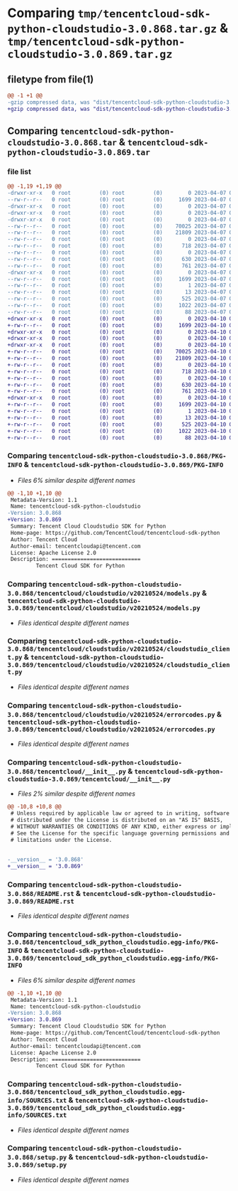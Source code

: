 # Comparing `tmp/tencentcloud-sdk-python-cloudstudio-3.0.868.tar.gz` & `tmp/tencentcloud-sdk-python-cloudstudio-3.0.869.tar.gz`

## filetype from file(1)

```diff
@@ -1 +1 @@
-gzip compressed data, was "dist/tencentcloud-sdk-python-cloudstudio-3.0.868.tar", last modified: Fri Apr  7 00:24:51 2023, max compression
+gzip compressed data, was "dist/tencentcloud-sdk-python-cloudstudio-3.0.869.tar", last modified: Mon Apr 10 02:58:50 2023, max compression
```

## Comparing `tencentcloud-sdk-python-cloudstudio-3.0.868.tar` & `tencentcloud-sdk-python-cloudstudio-3.0.869.tar`

### file list

```diff
@@ -1,19 +1,19 @@
-drwxr-xr-x   0 root         (0) root         (0)        0 2023-04-07 00:24:51.000000 tencentcloud-sdk-python-cloudstudio-3.0.868/
--rw-r--r--   0 root         (0) root         (0)     1699 2023-04-07 00:24:51.000000 tencentcloud-sdk-python-cloudstudio-3.0.868/PKG-INFO
-drwxr-xr-x   0 root         (0) root         (0)        0 2023-04-07 00:24:51.000000 tencentcloud-sdk-python-cloudstudio-3.0.868/tencentcloud/
-drwxr-xr-x   0 root         (0) root         (0)        0 2023-04-07 00:24:51.000000 tencentcloud-sdk-python-cloudstudio-3.0.868/tencentcloud/cloudstudio/
-drwxr-xr-x   0 root         (0) root         (0)        0 2023-04-07 00:24:51.000000 tencentcloud-sdk-python-cloudstudio-3.0.868/tencentcloud/cloudstudio/v20210524/
--rw-r--r--   0 root         (0) root         (0)    70025 2023-04-07 00:24:51.000000 tencentcloud-sdk-python-cloudstudio-3.0.868/tencentcloud/cloudstudio/v20210524/models.py
--rw-r--r--   0 root         (0) root         (0)    21809 2023-04-07 00:24:51.000000 tencentcloud-sdk-python-cloudstudio-3.0.868/tencentcloud/cloudstudio/v20210524/cloudstudio_client.py
--rw-r--r--   0 root         (0) root         (0)        0 2023-04-07 00:24:51.000000 tencentcloud-sdk-python-cloudstudio-3.0.868/tencentcloud/cloudstudio/v20210524/__init__.py
--rw-r--r--   0 root         (0) root         (0)      718 2023-04-07 00:24:51.000000 tencentcloud-sdk-python-cloudstudio-3.0.868/tencentcloud/cloudstudio/v20210524/errorcodes.py
--rw-r--r--   0 root         (0) root         (0)        0 2023-04-07 00:24:51.000000 tencentcloud-sdk-python-cloudstudio-3.0.868/tencentcloud/cloudstudio/__init__.py
--rw-r--r--   0 root         (0) root         (0)      630 2023-04-07 00:24:51.000000 tencentcloud-sdk-python-cloudstudio-3.0.868/tencentcloud/__init__.py
--rw-r--r--   0 root         (0) root         (0)      761 2023-04-07 00:24:51.000000 tencentcloud-sdk-python-cloudstudio-3.0.868/README.rst
-drwxr-xr-x   0 root         (0) root         (0)        0 2023-04-07 00:24:51.000000 tencentcloud-sdk-python-cloudstudio-3.0.868/tencentcloud_sdk_python_cloudstudio.egg-info/
--rw-r--r--   0 root         (0) root         (0)     1699 2023-04-07 00:24:51.000000 tencentcloud-sdk-python-cloudstudio-3.0.868/tencentcloud_sdk_python_cloudstudio.egg-info/PKG-INFO
--rw-r--r--   0 root         (0) root         (0)        1 2023-04-07 00:24:51.000000 tencentcloud-sdk-python-cloudstudio-3.0.868/tencentcloud_sdk_python_cloudstudio.egg-info/dependency_links.txt
--rw-r--r--   0 root         (0) root         (0)       13 2023-04-07 00:24:51.000000 tencentcloud-sdk-python-cloudstudio-3.0.868/tencentcloud_sdk_python_cloudstudio.egg-info/top_level.txt
--rw-r--r--   0 root         (0) root         (0)      525 2023-04-07 00:24:51.000000 tencentcloud-sdk-python-cloudstudio-3.0.868/tencentcloud_sdk_python_cloudstudio.egg-info/SOURCES.txt
--rw-r--r--   0 root         (0) root         (0)     1022 2023-04-07 00:24:51.000000 tencentcloud-sdk-python-cloudstudio-3.0.868/setup.py
--rw-r--r--   0 root         (0) root         (0)       88 2023-04-07 00:24:51.000000 tencentcloud-sdk-python-cloudstudio-3.0.868/setup.cfg
+drwxr-xr-x   0 root         (0) root         (0)        0 2023-04-10 02:58:50.000000 tencentcloud-sdk-python-cloudstudio-3.0.869/
+-rw-r--r--   0 root         (0) root         (0)     1699 2023-04-10 02:58:50.000000 tencentcloud-sdk-python-cloudstudio-3.0.869/PKG-INFO
+drwxr-xr-x   0 root         (0) root         (0)        0 2023-04-10 02:58:50.000000 tencentcloud-sdk-python-cloudstudio-3.0.869/tencentcloud/
+drwxr-xr-x   0 root         (0) root         (0)        0 2023-04-10 02:58:50.000000 tencentcloud-sdk-python-cloudstudio-3.0.869/tencentcloud/cloudstudio/
+drwxr-xr-x   0 root         (0) root         (0)        0 2023-04-10 02:58:50.000000 tencentcloud-sdk-python-cloudstudio-3.0.869/tencentcloud/cloudstudio/v20210524/
+-rw-r--r--   0 root         (0) root         (0)    70025 2023-04-10 02:58:50.000000 tencentcloud-sdk-python-cloudstudio-3.0.869/tencentcloud/cloudstudio/v20210524/models.py
+-rw-r--r--   0 root         (0) root         (0)    21809 2023-04-10 02:58:50.000000 tencentcloud-sdk-python-cloudstudio-3.0.869/tencentcloud/cloudstudio/v20210524/cloudstudio_client.py
+-rw-r--r--   0 root         (0) root         (0)        0 2023-04-10 02:58:50.000000 tencentcloud-sdk-python-cloudstudio-3.0.869/tencentcloud/cloudstudio/v20210524/__init__.py
+-rw-r--r--   0 root         (0) root         (0)      718 2023-04-10 02:58:50.000000 tencentcloud-sdk-python-cloudstudio-3.0.869/tencentcloud/cloudstudio/v20210524/errorcodes.py
+-rw-r--r--   0 root         (0) root         (0)        0 2023-04-10 02:58:50.000000 tencentcloud-sdk-python-cloudstudio-3.0.869/tencentcloud/cloudstudio/__init__.py
+-rw-r--r--   0 root         (0) root         (0)      630 2023-04-10 02:58:50.000000 tencentcloud-sdk-python-cloudstudio-3.0.869/tencentcloud/__init__.py
+-rw-r--r--   0 root         (0) root         (0)      761 2023-04-10 02:58:50.000000 tencentcloud-sdk-python-cloudstudio-3.0.869/README.rst
+drwxr-xr-x   0 root         (0) root         (0)        0 2023-04-10 02:58:50.000000 tencentcloud-sdk-python-cloudstudio-3.0.869/tencentcloud_sdk_python_cloudstudio.egg-info/
+-rw-r--r--   0 root         (0) root         (0)     1699 2023-04-10 02:58:50.000000 tencentcloud-sdk-python-cloudstudio-3.0.869/tencentcloud_sdk_python_cloudstudio.egg-info/PKG-INFO
+-rw-r--r--   0 root         (0) root         (0)        1 2023-04-10 02:58:50.000000 tencentcloud-sdk-python-cloudstudio-3.0.869/tencentcloud_sdk_python_cloudstudio.egg-info/dependency_links.txt
+-rw-r--r--   0 root         (0) root         (0)       13 2023-04-10 02:58:50.000000 tencentcloud-sdk-python-cloudstudio-3.0.869/tencentcloud_sdk_python_cloudstudio.egg-info/top_level.txt
+-rw-r--r--   0 root         (0) root         (0)      525 2023-04-10 02:58:50.000000 tencentcloud-sdk-python-cloudstudio-3.0.869/tencentcloud_sdk_python_cloudstudio.egg-info/SOURCES.txt
+-rw-r--r--   0 root         (0) root         (0)     1022 2023-04-10 02:58:50.000000 tencentcloud-sdk-python-cloudstudio-3.0.869/setup.py
+-rw-r--r--   0 root         (0) root         (0)       88 2023-04-10 02:58:50.000000 tencentcloud-sdk-python-cloudstudio-3.0.869/setup.cfg
```

### Comparing `tencentcloud-sdk-python-cloudstudio-3.0.868/PKG-INFO` & `tencentcloud-sdk-python-cloudstudio-3.0.869/PKG-INFO`

 * *Files 6% similar despite different names*

```diff
@@ -1,10 +1,10 @@
 Metadata-Version: 1.1
 Name: tencentcloud-sdk-python-cloudstudio
-Version: 3.0.868
+Version: 3.0.869
 Summary: Tencent Cloud Cloudstudio SDK for Python
 Home-page: https://github.com/TencentCloud/tencentcloud-sdk-python
 Author: Tencent Cloud
 Author-email: tencentcloudapi@tencent.com
 License: Apache License 2.0
 Description: ============================
         Tencent Cloud SDK for Python
```

### Comparing `tencentcloud-sdk-python-cloudstudio-3.0.868/tencentcloud/cloudstudio/v20210524/models.py` & `tencentcloud-sdk-python-cloudstudio-3.0.869/tencentcloud/cloudstudio/v20210524/models.py`

 * *Files identical despite different names*

### Comparing `tencentcloud-sdk-python-cloudstudio-3.0.868/tencentcloud/cloudstudio/v20210524/cloudstudio_client.py` & `tencentcloud-sdk-python-cloudstudio-3.0.869/tencentcloud/cloudstudio/v20210524/cloudstudio_client.py`

 * *Files identical despite different names*

### Comparing `tencentcloud-sdk-python-cloudstudio-3.0.868/tencentcloud/cloudstudio/v20210524/errorcodes.py` & `tencentcloud-sdk-python-cloudstudio-3.0.869/tencentcloud/cloudstudio/v20210524/errorcodes.py`

 * *Files identical despite different names*

### Comparing `tencentcloud-sdk-python-cloudstudio-3.0.868/tencentcloud/__init__.py` & `tencentcloud-sdk-python-cloudstudio-3.0.869/tencentcloud/__init__.py`

 * *Files 2% similar despite different names*

```diff
@@ -10,8 +10,8 @@
 # Unless required by applicable law or agreed to in writing, software
 # distributed under the License is distributed on an "AS IS" BASIS,
 # WITHOUT WARRANTIES OR CONDITIONS OF ANY KIND, either express or implied.
 # See the License for the specific language governing permissions and
 # limitations under the License.
 
 
-__version__ = '3.0.868'
+__version__ = '3.0.869'
```

### Comparing `tencentcloud-sdk-python-cloudstudio-3.0.868/README.rst` & `tencentcloud-sdk-python-cloudstudio-3.0.869/README.rst`

 * *Files identical despite different names*

### Comparing `tencentcloud-sdk-python-cloudstudio-3.0.868/tencentcloud_sdk_python_cloudstudio.egg-info/PKG-INFO` & `tencentcloud-sdk-python-cloudstudio-3.0.869/tencentcloud_sdk_python_cloudstudio.egg-info/PKG-INFO`

 * *Files 6% similar despite different names*

```diff
@@ -1,10 +1,10 @@
 Metadata-Version: 1.1
 Name: tencentcloud-sdk-python-cloudstudio
-Version: 3.0.868
+Version: 3.0.869
 Summary: Tencent Cloud Cloudstudio SDK for Python
 Home-page: https://github.com/TencentCloud/tencentcloud-sdk-python
 Author: Tencent Cloud
 Author-email: tencentcloudapi@tencent.com
 License: Apache License 2.0
 Description: ============================
         Tencent Cloud SDK for Python
```

### Comparing `tencentcloud-sdk-python-cloudstudio-3.0.868/tencentcloud_sdk_python_cloudstudio.egg-info/SOURCES.txt` & `tencentcloud-sdk-python-cloudstudio-3.0.869/tencentcloud_sdk_python_cloudstudio.egg-info/SOURCES.txt`

 * *Files identical despite different names*

### Comparing `tencentcloud-sdk-python-cloudstudio-3.0.868/setup.py` & `tencentcloud-sdk-python-cloudstudio-3.0.869/setup.py`

 * *Files identical despite different names*

